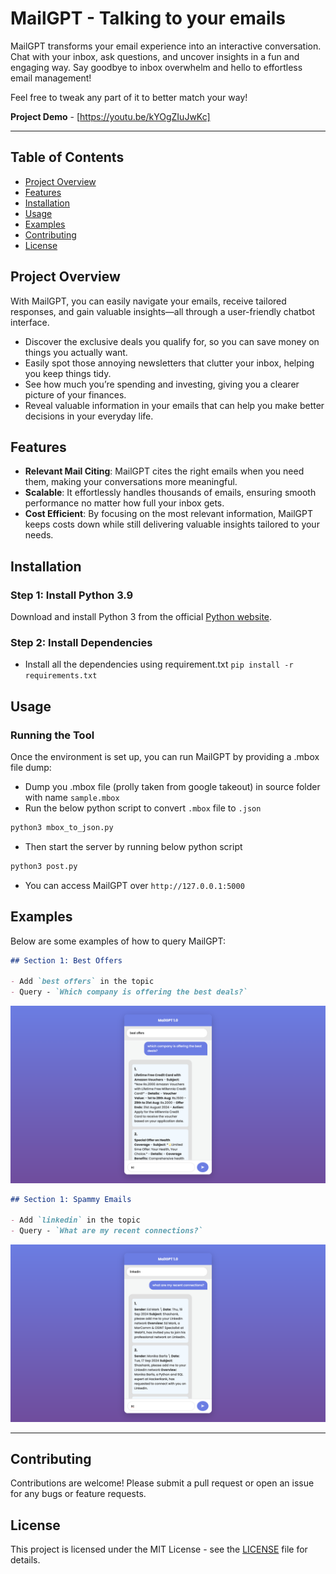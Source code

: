 # MailGPT - Talking to your emails

MailGPT transforms your email experience into an interactive conversation. Chat with your inbox, ask questions, and uncover insights in a fun and engaging way. Say goodbye to inbox overwhelm and hello to effortless email management!

Feel free to tweak any part of it to better match your way!

**Project Demo** - [https://youtu.be/kYOgZIuJwKc]

---

## Table of Contents

- [Project Overview](#project-overview)
- [Features](#features)
- [Installation](#installation)
- [Usage](#usage)
- [Examples](#examples)
- [Contributing](#contributing)
- [License](#license)

## Project Overview

With MailGPT, you can easily navigate your emails, receive tailored responses, and gain valuable insights—all through a user-friendly chatbot interface.

-  Discover the exclusive deals you qualify for, so you can save money on things you actually want.
- Easily spot those annoying newsletters that clutter your inbox, helping you keep things tidy.
- See how much you’re spending and investing, giving you a clearer picture of your finances.
- Reveal valuable information in your emails that can help you make better decisions in your everyday life.

## Features

- **Relevant Mail Citing**: MailGPT cites the right emails when you need them, making your conversations more meaningful.
- **Scalable**: It effortlessly handles thousands of emails, ensuring smooth performance no matter how full your inbox gets.
- **Cost Efficient**: By focusing on the most relevant information, MailGPT keeps costs down while still delivering valuable insights tailored to your needs.

## Installation

### Step 1: Install Python 3.9

Download and install Python 3 from the official [Python website](https://www.python.org/downloads/release/python-390/).

### Step 2: Install Dependencies
 - Install all the dependencies using requirement.txt
 `pip install -r requirements.txt`

## Usage

### Running the Tool

Once the environment is set up, you can run MailGPT by providing a .mbox file dump:

- Dump you .mbox file (prolly taken from google takeout) in source folder with name `sample.mbox`
- Run the below python script to convert `.mbox` file to `.json`
```bash
python3 mbox_to_json.py
```
- Then start the server by running below python script
```bash
python3 post.py
```
- You can access MailGPT over `http://127.0.0.1:5000`

## Examples

Below are some examples of how to query MailGPT:

```markdown
## Section 1: Best Offers

- Add `best offers` in the topic
- Query - `Which company is offering the best deals?`
```
![Generated Image](images/mailgpt_best_offers.png)

```markdown
## Section 1: Spammy Emails

- Add `linkedin` in the topic
- Query - `What are my recent connections?`
```
![Generated Image](images/mailgpt_linkedin.png)

---

## Contributing

Contributions are welcome! Please submit a pull request or open an issue for any bugs or feature requests.

## License

This project is licensed under the MIT License - see the [LICENSE](LICENSE) file for details.